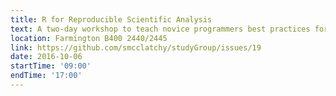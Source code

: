 ```yaml
---
title: R for Reproducible Scientific Analysis
text: A two-day workshop to teach novice programmers best practices for using R for data analysis.
location: Farmington B400 2440/2445
link: https://github.com/smcclatchy/studyGroup/issues/19
date: 2016-10-06
startTime: '09:00'
endTime: '17:00'
---
```

